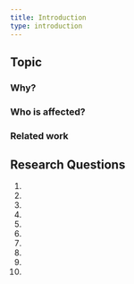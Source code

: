 ```yaml
---
title: Introduction
type: introduction
---
```


## Topic



### Why?



### Who is affected?



### Related work



## Research Questions

1. 
2. 
3. 
4. 
5. 
6. 
7. 
8. 
9. 
10. 